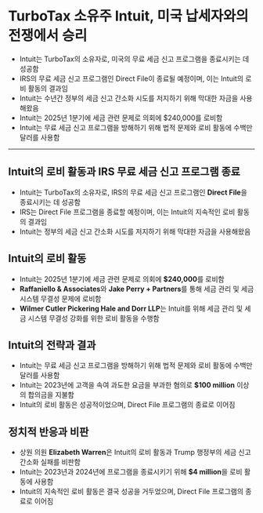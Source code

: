 # TurboTax 소유주 Intuit, 미국 납세자와의 전쟁에서 승리


* Intuit는 TurboTax의 소유자로, 미국의 무료 세금 신고 프로그램을 종료시키는 데 성공함
* IRS의 무료 세금 신고 프로그램인 Direct File이 종료될 예정이며, 이는 Intuit의 로비 활동의 결과임
* Intuit는 수년간 정부의 세금 신고 간소화 시도를 저지하기 위해 막대한 자금을 사용해왔음
* Intuit는 2025년 1분기에 세금 관련 문제로 의회에 $240,000를 로비함
* Intuit는 무료 세금 신고 프로그램을 방해하기 위해 법적 문제와 로비 활동에 수백만 달러를 사용함

---

Intuit의 로비 활동과 IRS 무료 세금 신고 프로그램 종료
-----------------------------------

* Intuit는 TurboTax의 소유자로, IRS의 무료 세금 신고 프로그램인 **Direct File**을 종료시키는 데 성공함
* IRS는 Direct File 프로그램을 종료할 예정이며, 이는 Intuit의 지속적인 로비 활동의 결과임
* Intuit는 정부의 세금 신고 간소화 시도를 저지하기 위해 막대한 자금을 사용해왔음

Intuit의 로비 활동
-------------

* Intuit는 2025년 1분기에 세금 관련 문제로 의회에 **$240,000**를 로비함
* **Raffaniello & Associates**와 **Jake Perry + Partners**를 통해 세금 관리 및 세금 시스템 무결성 문제에 로비함
* **Wilmer Cutler Pickering Hale and Dorr LLP**는 Intuit를 위해 세금 관리 및 세금 시스템 무결성 강화를 위한 로비 활동을 수행함

Intuit의 전략과 결과
--------------

* Intuit는 무료 세금 신고 프로그램을 방해하기 위해 법적 문제와 로비 활동에 수백만 달러를 사용함
* Intuit는 2023년에 고객을 속여 과도한 요금을 부과한 혐의로 **$100 million** 이상의 합의금을 지불함
* Intuit의 로비 활동은 성공적이었으며, Direct File 프로그램의 종료로 이어짐

정치적 반응과 비판
----------

* 상원 의원 **Elizabeth Warren**은 Intuit의 로비 활동과 Trump 행정부의 세금 신고 간소화 실패를 비판함
* Intuit는 2023년과 2024년에 프로그램을 종료시키기 위해 **$4 million**을 로비 활동에 사용함
* Intuit의 지속적인 로비 활동은 결국 성공을 거두었으며, Direct File 프로그램의 종료로 이어짐
